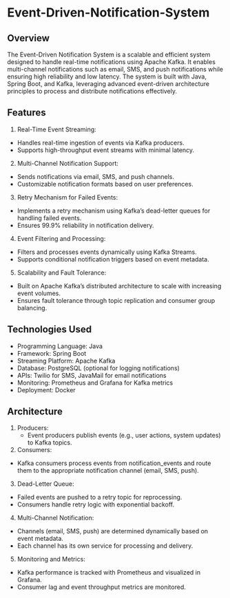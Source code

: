 # Event-Driven-Notification-System

## Overview

The Event-Driven Notification System is a scalable and efficient system designed to handle real-time notifications using Apache Kafka. It enables multi-channel notifications such as email, SMS, and push notifications while ensuring high reliability and low latency. The system is built with Java, Spring Boot, and Kafka, leveraging advanced event-driven architecture principles to process and distribute notifications effectively.

## Features

1. Real-Time Event Streaming:
* Handles real-time ingestion of events via Kafka producers.
* Supports high-throughput event streams with minimal latency.
2. Multi-Channel Notification Support:
* Sends notifications via email, SMS, and push channels.
* Customizable notification formats based on user preferences.
3. Retry Mechanism for Failed Events:
* Implements a retry mechanism using Kafka’s dead-letter queues for handling failed events.
* Ensures 99.9% reliability in notification delivery.
4. Event Filtering and Processing:
* Filters and processes events dynamically using Kafka Streams.
* Supports conditional notification triggers based on event metadata.
5. Scalability and Fault Tolerance:
* Built on Apache Kafka’s distributed architecture to scale with increasing event volumes.
* Ensures fault tolerance through topic replication and consumer group balancing.

## Technologies Used

* Programming Language: Java
* Framework: Spring Boot
* Streaming Platform: Apache Kafka
* Database: PostgreSQL (optional for logging notifications)
* APIs: Twilio for SMS, JavaMail for email notifications
* Monitoring: Prometheus and Grafana for Kafka metrics
* Deployment: Docker

## Architecture

1. Producers:
   * Event producers publish events (e.g., user actions, system updates) to Kafka topics.
2. Consumers:
  * Kafka consumers process events from notification_events and route them to the appropriate notification channel (email, SMS, push).
3. Dead-Letter Queue:
  * Failed events are pushed to a retry topic for reprocessing.
  * Consumers handle retry logic with exponential backoff.
4. Multi-Channel Notification:
  * Channels (email, SMS, push) are determined dynamically based on event metadata.
  * Each channel has its own service for processing and delivery.
5. Monitoring and Metrics:
  * Kafka performance is tracked with Prometheus and visualized in Grafana.
  * Consumer lag and event throughput metrics are monitored.
